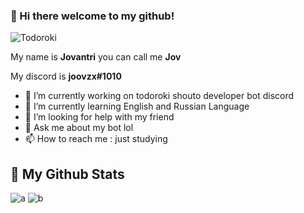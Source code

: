 
### 🌸 Hi there welcome to my github!

![Todoroki](https://encrypted-tbn0.gstatic.com/images?q=tbn%3AANd9GcT36LXUon8nAclE4WPdjagNJb79AAqJaISrIQ&usqp=CAU)

My name is **Jovantri** you can call me **Jov**

My discord is __joovzx#1010__

- 🔭 I’m currently working on todoroki shouto developer bot discord
- 🌱 I’m currently learning English and Russian Language
- 🤔 I’m looking for help with my friend
- 💬 Ask me about my bot lol
- 📫 How to reach me : just studying 

## 🌸 My Github Stats

![a](https://github-readme-stats.vercel.app/api?username=Joovzx&show_icons=true&theme=yeblu)
![b](https://github-readme-stats.vercel.app/api/top-langs/?username=Joovzx&layout=compact&show_icons=true&theme=yeblu)
